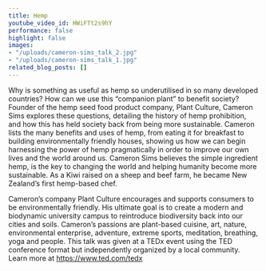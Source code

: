```yaml
---
title: Hemp
youtube_video_id: HWiFTt2s9hY
performance: false
highlight: false
images:
- "/uploads/cameron-sims_talk_2.jpg"
- "/uploads/cameron-sims_talk_1.jpg"
related_blog_posts: []
---
```


Why is something as useful as hemp so underutilised in so many developed countries? How can we use this “companion plant” to benefit society? Founder of the hemp seed food product company, Plant Culture, Cameron Sims explores these questions, detailing the history of hemp prohibition, and how this has held society back from being more sustainable. Cameron lists the many benefits and uses of hemp, from eating it for breakfast to building environmentally friendly houses, showing us how we can begin harnessing the power of hemp pragmatically in order to improve our own lives and the world around us.    Cameron Sims believes the simple ingredient hemp, is the key to changing the world and helping humanity become more sustainable. As a Kiwi raised on a sheep and beef farm, he became New Zealand’s first hemp-based chef.

Cameron’s company Plant Culture encourages and supports consumers to be environmentally friendly. His ultimate goal is to create a modern and biodynamic university campus to reintroduce biodiversity back into our cities and soils. Cameron’s passions are plant-based cuisine, art, nature, environmental enterprise, adventure, extreme sports, meditation, breathing, yoga and people. This talk was given at a TEDx event using the TED conference format but independently organized by a local community. Learn more at https://www.ted.com/tedx
